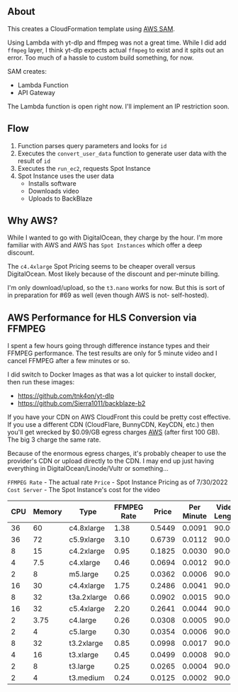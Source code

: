 ## About
This creates a CloudFormation template using [AWS SAM](https://docs.aws.amazon.com/serverless-application-model/latest/developerguide/what-is-sam.html).

Using Lambda with yt-dlp and ffmpeg was not a great time. While I did add `ffmpeg` layer, I think yt-dlp expects actual `ffmpeg` to exist and it spits out an error. Too much of a hassle to custom build something, for now.

SAM creates:
- Lambda Function
- API Gateway

The Lambda function is open right now. I'll implement an IP restriction soon.

## Flow
1. Function parses query parameters and looks for `id`
2. Executes the `convert_user_data` function to generate user data with the result of `id`
3. Executes the `run_ec2`, requests Spot Instance
4. Spot Instance uses the user data
   - Installs software
   - Downloads video
   - Uploads to BackBlaze


## Why AWS?

While I wanted to go with DigitalOcean, they charge by the hour. I'm more familiar with AWS and AWS has `Spot Instances` which offer a deep discount. 

The `c4.4xlarge` Spot Pricing seems to be cheaper overall versus DigitalOcean. Most likely because of the discount and per-minute billing. 

I'm only download/upload, so the `t3.nano` works for now. But this is sort of in preparation for #69 as well (even though AWS is not- self-hosted).

## AWS Performance for HLS Conversion via FFMPEG

I spent a few hours going through difference instance types and their FFMPEG performance. The test results are only for 5 minute video and I cancel FFMPEG after a few minutes or so.

I did switch to Docker Images as that was a lot quicker to install docker, then run these images:

- https://github.com/tnk4on/yt-dlp
- https://github.com/Sierra1011/backblaze-b2

If you have your CDN on AWS CloudFront this could be pretty cost effective. If you use a different CDN (CloudFlare, BunnyCDN, KeyCDN, etc.) then you'll get wrecked by $0.09/GB egress charges [AWS](https://aws.amazon.com/ec2/pricing/on-demand/) (after first 100 GB). The big 3 charge the same rate.

Because of the enormous egress charges, it's probably cheaper to use the provider's CDN or upload directly to the CDN. I may end up just having everything in DigitalOcean/Linode/Vultr or something...

`FFMPEG Rate` - The actual rate
`Price` - Spot Instance Pricing as of 7/30/2022
`Cost Server` - The Spot Instance's cost for the video


| CPU | Memory | Type        | FFMPEG Rate | Price  | Per Minute | Video Length | Minutes Taken | Cost Server |
| --- | ------ | ----------- | ----------- | ------ | ---------- | ------------ | ------------- | ----------- |
| 36  | 60     | c4.8xlarge  | 1.38        | 0.5449 | 0.0091     | 90.00        | 65.22         | 0.592283    |
| 36  | 72     | c5.9xlarge  | 3.10        | 0.6739 | 0.0112     | 90.00        | 29.03         | 0.326081    |
| 8   | 15     | c4.2xlarge  | 0.95        | 0.1825 | 0.0030     | 90.00        | 94.74         | 0.288158    |
| 4   | 7.5    | c4.xlarge   | 0.46        | 0.0694 | 0.0012     | 90.00        | 195.65        | 0.226304    |
| 2   | 8      | m5.large    | 0.25        | 0.0362 | 0.0006     | 90.00        | 360.00        | 0.217200    |
| 16  | 30     | c4.4xlarge  | 1.75        | 0.2486 | 0.0041     | 90.00        | 51.43         | 0.213086    |
| 8   | 32     | t3a.2xlarge | 0.66        | 0.0902 | 0.0015     | 90.00        | 136.36        | 0.205000    |
| 16  | 32     | c5.4xlarge  | 2.20        | 0.2641 | 0.0044     | 90.00        | 40.91         | 0.180068    |
| 2   | 3.75   | c4.large    | 0.26        | 0.0308 | 0.0005     | 90.00        | 346.00        | 0.177613    |
| 2   | 4      | c5.large    | 0.30        | 0.0354 | 0.0006     | 90.00        | 300.00        | 0.177000    |
| 8   | 32     | t3.2xlarge  | 0.85        | 0.0998 | 0.0017     | 90.00        | 105.88        | 0.176118    |
| 4   | 16     | t3.xlarge   | 0.45        | 0.0499 | 0.0008     | 90.00        | 200.00        | 0.166333    |
| 2   | 8      | t3.large    | 0.25        | 0.0265 | 0.0004     | 90.00        | 360.00        | 0.159000    |
| 2   | 4      | t3.medium   | 0.24        | 0.0125 | 0.0002     | 90.00        | 375.00        | 0.078125    |

